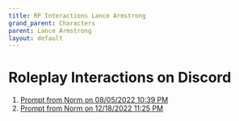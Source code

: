 ```yaml
---
title: RP Interactions Lance Armstrong
grand_parent: Characters
parent: Lance Armstrong
layout: default
---
```


# Roleplay Interactions on Discord

1.	[Prompt from Norm on 08/05/2022 10:39 PM](LanceArmstrong_08052022_2239.md)
2.  [Prompt from Norm on 12/18/2022 11:25 PM](LanceArmstrong_12182022_2325.md)
